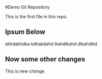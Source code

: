 #Demo Git Repository

This is the first file in this repo.

## Ipsum Below

akhdakhdka kdhakdahd lkahdlkahd dlkahdlkd

## Now some other changes

This is new change.  
